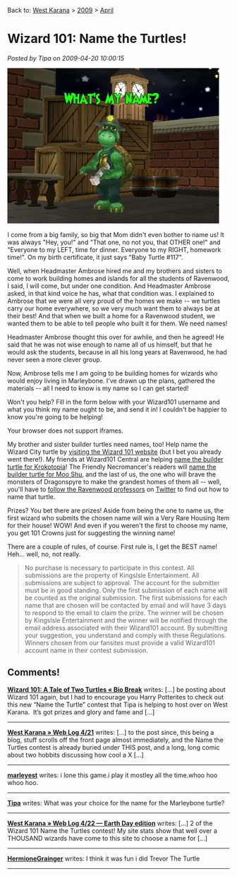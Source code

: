 Back to: [West Karana](/posts/westkarana.md) > [2009](/posts/2009/westkarana.md) > [April](./westkarana.md)
# Wizard 101: Name the Turtles!

*Posted by Tipa on 2009-04-20 10:00:15*

[![Name the Marleybone Turtle!](../../../uploads/2009/04/builderturtle.jpg "Name the Marleybone Turtle!")](../../../index.php/2009/04/20/wizard-101-name-the-marleybone-turtle/builderturtle/)

I come from a big family, so big that Mom didn't even bother to name us! It was always "Hey, you!" and "That one, no not you, that OTHER one!" and "Everyone to my LEFT, time for dinner. Everyone to my RIGHT, homework time!". On my birth certificate, it just says "Baby Turtle #117".

Well, when Headmaster Ambrose hired me and my brothers and sisters to come to work building homes and islands for all the students of Ravenwood, I said, I will come, but under one condition. And Headmaster Ambrose asked, in that kind voice he has, what that condition was. I explained to Ambrose that we were all very proud of the homes we make -- we turtles carry our home everywhere, so we very much want them to always be at their best! And that when we built a home for a Ravenwood student, we wanted them to be able to tell people who built it for them. We need names!

Headmaster Ambrose thought this over for awhile, and then he agreed! He said that he was not wise enough to name all of us himself, but that he would ask the students, because in all his long years at Ravenwood, he had never seen a more clever group.

Now, Ambrose tells me I am going to be building homes for wizards who would enjoy living in Marleybone. I've drawn up the plans, gathered the materials -- all I need to know is my name so I can get started!

Won't you help? Fill in the form below with your Wizard101 username and what you think my name ought to be, and send it in! I couldn't be happier to know you're going to be helping!

Your browser does not support iframes.



My brother and sister builder turtles need names, too! Help name the Wizard City turtle by [visiting the Wizard 101 website](https://www.wizard101.com/site/home2/wizard101/page_8ad6a4041fea461f01207c374f82158a) (but I bet you already went there!). My friends at Wizard101 Central are helping [name the builder turtle for Krokotopia](https://www.wizard101.com/site/home2/wizard101/page_8ad6a4041fea461f01207c374f82158a)! The Friendly Necromancer's readers will [name the builder turtle for Moo Shu](http://thefriendlynecromancer.blogspot.com/), and the last of us, the one who will brave the monsters of Dragonspyre to make the grandest homes of them all -- well, you'll have to [follow the Ravenwood professors](http://twitter.com/Wizard101) on [Twitter](http://twitter.com) to find out how to name that turtle.

Prizes? You bet there are prizes! Aside from being the one to name us, the first wizard who submits the chosen name will win a Very Rare Housing Item for their house! WOW! And even if you weren't the first to choose my name, you get 101 Crowns just for suggesting the winning name!

There are a couple of rules, of course. First rule is, I get the BEST name! Heh... well, no, not really.

> No purchase is necessary to participate in this contest.
All submissions are the property of KingsIsle Entertainment.
All submissions are subject to approval.
The account for the submitter must be in good standing.
Only the first submission of each name will be counted as the original submission.
The first submissions for each name that are chosen will be contacted by email and will have 3 days to respond to the email to claim the prize. The winner will be chosen by KingsIsle Entertainment and the winner will be notified through the email address associated with their Wizard101 account. By submitting your suggestion, you understand and comply with these Regulations. Winners chosen from our fansites must provide a valid Wizard101 account name in their contest submission.



## Comments!

**[Wizard 101: A Tale of Two Turtles &laquo; Bio Break](http://biobreak.wordpress.com/2009/04/20/wizard-101-a-tale-of-two-turtles/)** writes: [...] be posting about Wizard 101 again, but I had to encourage you Harry Potterites to check out this new “Name the Turtle” contest that Tipa is helping to host over on West Karana.  It’s got prizes and glory and fame and [...]

---

**[West Karana » Web Log 4/21](https://chasingdings.com/index.php/2009/04/21/web-log-421/)** writes: [...] to the post since, this being a blog, stuff scrolls off the front page almost immediately, and the Name the Turtles contest is already buried under THIS post, and a long, long comic about two hobbits discussing how cool a X [...]

---

**[marleyest](http://www.wizard101.com)** writes: i lone this game.i play it mostley all the time.whoo hoo whoo hoo.

---

**[Tipa](https://chasingdings.com)** writes: What was your choice for the name for the Marleybone turtle?

---

**[West Karana » Web Log 4/22 &#8212; Earth Day edition](https://chasingdings.com/index.php/2009/04/22/web-log-422-earth-day-edition/)** writes: [...] 2 of the Wizard 101 Name the Turtles contest! My site stats show that well over a THOUSAND wizards have come to this site to choose a name for [...]

---

**[HermioneGrainger](http://wizard101)** writes: I think it was fun i did Trevor The Turtle

---

